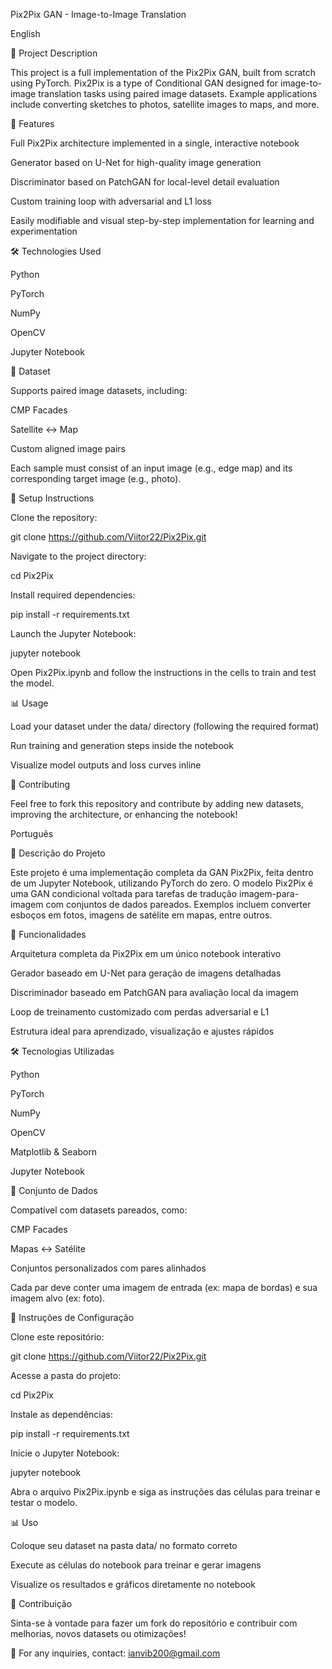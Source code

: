 Pix2Pix GAN - Image-to-Image Translation

English

📌 Project Description

This project is a full implementation of the Pix2Pix GAN, built from scratch using PyTorch. Pix2Pix is a type of Conditional GAN designed for image-to-image translation tasks using paired image datasets. Example applications include converting sketches to photos, satellite images to maps, and more.

🚀 Features

Full Pix2Pix architecture implemented in a single, interactive notebook

Generator based on U-Net for high-quality image generation

Discriminator based on PatchGAN for local-level detail evaluation

Custom training loop with adversarial and L1 loss

Easily modifiable and visual step-by-step implementation for learning and experimentation

🛠️ Technologies Used

Python

PyTorch

NumPy

OpenCV

Jupyter Notebook

📁 Dataset

Supports paired image datasets, including:

CMP Facades

Satellite ↔ Map

Custom aligned image pairs

Each sample must consist of an input image (e.g., edge map) and its corresponding target image (e.g., photo).

🔧 Setup Instructions

Clone the repository:

git clone https://github.com/Viitor22/Pix2Pix.git

Navigate to the project directory:

cd Pix2Pix

Install required dependencies:

pip install -r requirements.txt

Launch the Jupyter Notebook:

jupyter notebook

Open Pix2Pix.ipynb and follow the instructions in the cells to train and test the model.

📊 Usage

Load your dataset under the data/ directory (following the required format)

Run training and generation steps inside the notebook

Visualize model outputs and loss curves inline

📌 Contributing

Feel free to fork this repository and contribute by adding new datasets, improving the architecture, or enhancing the notebook!

Português

📌 Descrição do Projeto

Este projeto é uma implementação completa da GAN Pix2Pix, feita dentro de um Jupyter Notebook, utilizando PyTorch do zero. O modelo Pix2Pix é uma GAN condicional voltada para tarefas de tradução imagem-para-imagem com conjuntos de dados pareados. Exemplos incluem converter esboços em fotos, imagens de satélite em mapas, entre outros.

🚀 Funcionalidades

Arquitetura completa da Pix2Pix em um único notebook interativo

Gerador baseado em U-Net para geração de imagens detalhadas

Discriminador baseado em PatchGAN para avaliação local da imagem

Loop de treinamento customizado com perdas adversarial e L1

Estrutura ideal para aprendizado, visualização e ajustes rápidos

🛠️ Tecnologias Utilizadas

Python

PyTorch

NumPy

OpenCV

Matplotlib & Seaborn

Jupyter Notebook

📁 Conjunto de Dados

Compatível com datasets pareados, como:

CMP Facades

Mapas ↔ Satélite

Conjuntos personalizados com pares alinhados

Cada par deve conter uma imagem de entrada (ex: mapa de bordas) e sua imagem alvo (ex: foto).

🔧 Instruções de Configuração

Clone este repositório:

git clone https://github.com/Viitor22/Pix2Pix.git

Acesse a pasta do projeto:

cd Pix2Pix

Instale as dependências:

pip install -r requirements.txt

Inicie o Jupyter Notebook:

jupyter notebook

Abra o arquivo Pix2Pix.ipynb e siga as instruções das células para treinar e testar o modelo.

📊 Uso

Coloque seu dataset na pasta data/ no formato correto

Execute as células do notebook para treinar e gerar imagens

Visualize os resultados e gráficos diretamente no notebook

📌 Contribuição

Sinta-se à vontade para fazer um fork do repositório e contribuir com melhorias, novos datasets ou otimizações!

📩 For any inquiries, contact: ianvib200@gmail.com


